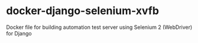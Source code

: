 # docker-django-selenium-xvfb
Docker file for building automation test server using Selenium 2 (WebDriver) for Django
